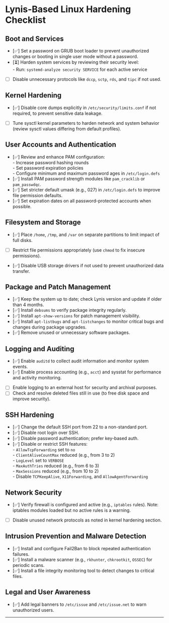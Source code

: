 # Lynis-Based Linux Hardening Checklist

## Boot and Services
- [✅] Set a password on GRUB boot loader to prevent unauthorized changes or booting in single user mode without a password.  
- [⏳] Harden system services by reviewing their security level:  
      - Run: `systemd-analyze security SERVICE` for each active service  
- [ ] Disable unnecessary protocols like `dccp`, `sctp`, `rds`, and `tipc` if not used.

## Kernel Hardening
- [✅] Disable core dumps explicitly in `/etc/security/limits.conf` if not required, to prevent sensitive data leakage.  
- [ ] Tune sysctl kernel parameters to harden network and system behavior (review sysctl values differing from default profiles).

## User Accounts and Authentication
- [✅] Review and enhance PAM configuration:  
      - Increase password hashing rounds  
      - Set password expiration policies  
      - Configure minimum and maximum password ages in `/etc/login.defs`  
- [✅] Install PAM password strength modules like `pam_cracklib` or `pam_passwdqc`.  
- [✅] Set stricter default umask (e.g., 027) in `/etc/login.defs` to improve file permission defaults.  
- [✅] Set expiration dates on all password-protected accounts when possible.  

## Filesystem and Storage
- [✅] Place `/home`, `/tmp`, and `/var` on separate partitions to limit impact of full disks.  
- [ ] Restrict file permissions appropriately (use `chmod` to fix insecure permissions).  
- [✅] Disable USB storage drivers if not used to prevent unauthorized data transfer.

## Package and Patch Management
- [✅] Keep the system up to date; check Lynis version and update if older than 4 months.  
- [✅] Install `debsums` to verify package integrity regularly.  
- [✅] Install `apt-show-versions` for patch management visibility.  
- [✅] Install `apt-listbugs` and `apt-listchanges` to monitor critical bugs and changes during package upgrades.  
- [✅] Remove unused or unnecessary software packages.

## Logging and Auditing
- [✅] Enable `auditd` to collect audit information and monitor system events.  
- [✅] Enable process accounting (e.g., `acct`) and sysstat for performance and activity monitoring.  
- [ ] Enable logging to an external host for security and archival purposes.  
- [ ] Check and resolve deleted files still in use (to free disk space and improve security).

## SSH Hardening
- [✅] Change the default SSH port from 22 to a non-standard port.
- [✅] Disable root login over SSH.  
- [✅] Disable password authentication; prefer key-based auth.  
- [✅] Disable or restrict SSH features:  
      - `AllowTcpForwarding` set to `no`  
      - `ClientAliveCountMax` reduced (e.g., from 3 to 2)  
      - `LogLevel` set to `VERBOSE`  
      - `MaxAuthTries` reduced (e.g., from 6 to 3)  
      - `MaxSessions` reduced (e.g., from 10 to 2)  
      - Disable `TCPKeepAlive`, `X11Forwarding`, and `AllowAgentForwarding`  


## Network Security
- [✅] Verify firewall is configured and active (e.g., `iptables` rules). Note: iptables modules loaded but no active rules is a warning.  
- [ ] Disable unused network protocols as noted in kernel hardening section.

## Intrusion Prevention and Malware Detection
- [✅] Install and configure Fail2Ban to block repeated authentication failures.  
- [✅] Install a malware scanner (e.g., `rkhunter`, `chkrootkit`, `OSSEC`) for periodic scans.  
- [✅] Install a file integrity monitoring tool to detect changes to critical files.

## Legal and User Awareness
- [✅] Add legal banners to `/etc/issue` and `/etc/issue.net` to warn unauthorized users.

---

